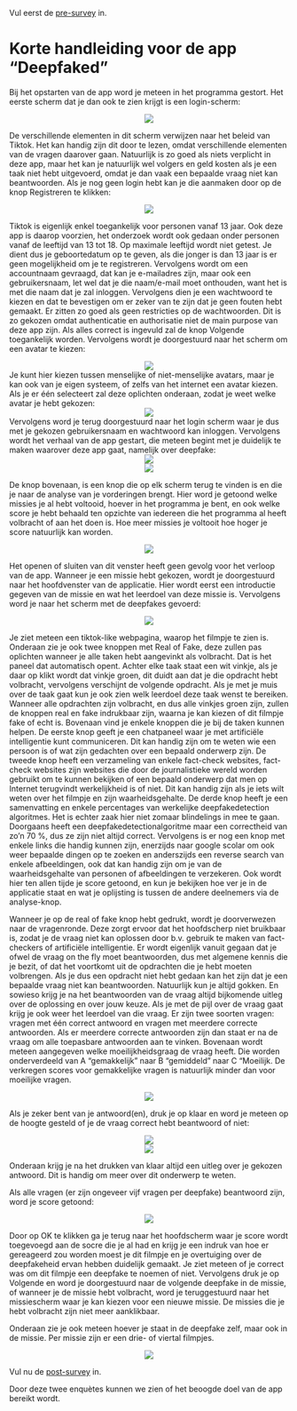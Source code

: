 Vul eerst de <a href="https://deepfaked.limesurvey.net/426559?newtest=Y&lang=nl"> pre-survey</a> in.

<h1>Korte handleiding voor de app “Deepfaked”</h1>

Bij het opstarten van de app word je meteen in het programma gestort. Het eerste scherm dat je dan ook te zien krijgt is een login-scherm:
<div style="text-align:center;">
  
<img src="https://github.com/SamuelDerous/deepfaked/blob/main/manual/login.png?raw=true" style="text-align:center;" />

</div>

De verschillende elementen in dit scherm verwijzen naar het beleid van Tiktok. Het kan handig zijn dit door te lezen, omdat verschillende elementen van de vragen daarover gaan. Natuurlijk is zo goed als niets verplicht in deze app, maar het kan je natuurlijk wel volgers en geld kosten als je een taak niet hebt uitgevoerd, omdat je dan vaak een bepaalde vraag niet kan beantwoorden.
Als je nog geen login hebt kan je die aanmaken door op de knop Registreren te klikken:
<div style="text-align:center;">
  
<img src="https://github.com/SamuelDerous/deepfaked/blob/main/manual/register.png?raw=true" style="text-align:center;" />

</div>

Tiktok is eigenlijk enkel toegankelijk voor personen vanaf 13 jaar. Ook deze app is daarop voorzien, het onderzoek wordt ook gedaan onder personen vanaf de leeftijd van 13 tot 18. Op maximale leeftijd wordt niet getest. Je dient dus je geboortedatum op te geven, als die jonger is dan 13 jaar is er geen mogelijkheid om je te registreren. Vervolgens wordt om een accountnaam gevraagd, dat kan je e-mailadres zijn, maar ook een gebruikersnaam, let wel dat je die naam/e-mail moet onthouden, want het is met die naam dat je zal inloggen. Vervolgens dien je een wachtwoord te kiezen en dat te bevestigen om er zeker van te zijn dat je geen fouten hebt gemaakt. Er zitten zo goed als geen restricties op de wachtwoorden. Dit is zo gekozen omdat authenticatie en authorisatie niet de main purpose van deze app zijn. Als alles correct is ingevuld zal de knop Volgende toegankelijk worden. Vervolgens wordt je doorgestuurd naar het scherm om een avatar te kiezen:
<div style="text-align:center;">
  
<img src="https://github.com/SamuelDerous/deepfaked/blob/main/manual/avatar.png?raw=true" style="text-align:center;" />

</div>
Je kunt hier kiezen tussen menselijke of niet-menselijke avatars, maar je kan ook van je eigen systeem, of zelfs van het internet een avatar kiezen. Als je er één selecteert zal deze oplichten onderaan, zodat je weet welke avatar je hebt gekozen:
<div style="text-align:center;">
  
<img src="https://github.com/SamuelDerous/deepfaked/blob/main/manual/avatarselected.png?raw=true" style="text-align:center;" />

</div>
Vervolgens word je terug doorgestuurd naar het login scherm waar je dus met je gekozen gebruikersnaam en wachtwoord kan inloggen.
Vervolgens wordt het verhaal van de app gestart, die meteen begint met je duidelijk te maken waarover deze app gaat, namelijk over deepfake:
<div style="text-align:center;">
  
<img src="https://github.com/SamuelDerous/deepfaked/blob/main/manual/intro.png?raw=true" style="text-align:center;" />

</div>

<div style="text-align:center;">
  
<img src="https://github.com/SamuelDerous/deepfaked/blob/main/manual/welcome.png?raw=true" style="text-align:center;" />

</div>

De knop bovenaan, is een knop die op elk scherm terug te vinden is en die je naar de analyse van je vorderingen brengt. Hier word je getoond welke missies je al hebt voltooid, hoever in het programma je bent, en ook welke score je hebt behaald ten opzichte van iedereen die het programma al heeft volbracht of aan het doen is. Hoe meer missies je voltooit hoe hoger je score natuurlijk kan worden.
<div style="text-align:center;">
  
<img src="https://github.com/SamuelDerous/deepfaked/blob/main/manual/analytics.png?raw=true" style="text-align:center;" />

</div>

Het openen of sluiten van dit venster heeft geen gevolg voor het verloop van de app.
Wanneer je een missie hebt gekozen, wordt je doorgestuurd naar het hoofdvenster van de applicatie. Hier wordt eerst een introductie gegeven van de missie en wat het leerdoel van deze missie is. Vervolgens word je naar het scherm met de deepfakes gevoerd:

<div style="text-align:center;">
  
<img src="https://github.com/SamuelDerous/deepfaked/blob/main/manual/mainscreen.png?raw=true" style="text-align:center;" />

</div>

Je ziet meteen een tiktok-like webpagina, waarop het filmpje te zien is. Onderaan zie je ook twee knoppen met Real of Fake, deze zullen pas oplichten wanneer je alle taken hebt aangevinkt als volbracht. Dat is het paneel dat automatisch opent. Achter elke taak staat een wit vinkje, als je daar op klikt wordt dat vinkje groen, dit duidt aan dat je die opdracht hebt volbracht, vervolgens verschijnt de volgende opdracht. Als je met je muis over de taak gaat kun je ook zien welk leerdoel deze taak wenst te bereiken. Wanneer alle opdrachten zijn volbracht, en dus alle vinkjes groen zijn, zullen de knoppen real en fake indrukbaar zijn, waarna je kan kiezen of dit filmpje fake of echt is.
Bovenaan vind je enkele knoppen die je bij de taken kunnen helpen. De eerste knop geeft je een chatpaneel waar je met artificiële intelligentie kunt communiceren. Dit kan handig zijn om te weten wie een persoon is of wat zijn gedachten over een bepaald onderwerp zijn. De tweede knop heeft een verzameling van enkele fact-check websites, fact-check websites zijn websites die door de journalistieke wereld worden gebruikt om te kunnen bekijken of een bepaald onderwerp dat men op Internet terugvindt werkelijkheid is of niet. Dit kan handig zijn als je iets wilt weten over het filmpje en zijn waarheidsgehalte. De derde knop heeft je een samenvatting en enkele percentages van werkelijke deepfakedetection algoritmes. Het is echter zaak hier niet zomaar blindelings in mee te gaan. Doorgaans heeft een deepfakedetectionalgoritme maar een correctheid van zo’n 70 %, dus ze zijn niet altijd correct. Vervolgens is er nog een knop met enkele links die handig kunnen zijn, enerzijds naar google scolar om ook weer bepaalde dingen op te zoeken en anderszijds een reverse search van enkele afbeeldingen, ook dat kan handig zijn om je van de waarheidsgehalte van personen of afbeeldingen te verzekeren. Ook wordt hier ten allen tijde je score getoond, en kun je bekijken hoe ver je in de applicatie staat en wat je oplijsting is tussen de andere deelnemers via de analyse-knop.



Wanneer je op de real of fake knop hebt gedrukt, wordt je doorverwezen naar de vragenronde. Deze zorgt ervoor dat het hoofdscherp niet bruikbaar is, zodat je de vraag niet kan oplossen door b.v. gebruik te maken van fact-checkers of artificiële intelligentie. Er wordt eigenlijk vanuit gegaan dat je ofwel de vraag on the fly moet beantwoorden, dus met algemene kennis die je bezit, of dat het voortkomt uit de opdrachten die je hebt moeten volbrengen. Als je dus een opdracht niet hebt gedaan kan het zijn dat je een bepaalde vraag niet kan beantwoorden. Natuurlijk kun je altijd gokken. En sowieso krijg je na het beantwoorden van de vraag altijd bijkomende uitleg over de oplossing en over jouw keuze. Als je met de pijl over de vraag gaat krijg je ook weer het leerdoel van die vraag.
Er zijn twee soorten vragen: vragen met één correct antwoord en vragen met meerdere correcte antwoorden. Als er meerdere correcte antwoorden zijn dan staat er na de vraag om alle toepasbare antwoorden aan te vinken. Bovenaan wordt meteen aangegeven welke moeilijkheidsgraag de vraag heeft. Die worden onderverdeeld van A “gemakkelijk” naar B “gemiddeld” naar C “Moeilijk. De verkregen scores voor gemakkelijke vragen is natuurlijk minder dan voor moeilijke vragen.

<div style="text-align:center;">
  
<img src="https://github.com/SamuelDerous/deepfaked/blob/main/manual/question.png?raw=true" style="text-align:center;" />

</div>

Als je zeker bent van je antwoord(en), druk je op klaar en word je meteen op de hoogte gesteld of je de vraag correct hebt beantwoord of niet:

<div style="text-align:center;">
  
<img src="https://github.com/SamuelDerous/deepfaked/blob/main/manual/questionCorrect.png?raw=true" style="text-align:center;" />

</div>
<div style="text-align:center;">
  
<img src="https://github.com/SamuelDerous/deepfaked/blob/main/manual/questionWrong.png?raw=true" style="text-align:center;" />

</div>

Onderaan krijg je na het drukken van klaar altijd een uitleg over je gekozen antwoord. Dit is handig om meer over dit onderwerp te weten.

Als alle vragen (er zijn ongeveer vijf vragen per deepfake) beantwoord zijn, word je score getoond:

<div style="text-align:center;">
  
<img src="https://github.com/SamuelDerous/deepfaked/blob/main/manual/questionsCompleted.png?raw=true" style="text-align:center;" />

</div>

Door op OK te klikken ga je terug naar het hoofdscherm waar je score wordt toegevoegd aan de socre die je al had en krijg je een indruk van hoe er gereageerd zou worden moest je dit filmpje en je overtuiging over de deepfakeheid ervan hebben duidelijk gemaakt. Je ziet meteen of je correct was om dit filmpje een deepfake te noemen of niet. Vervolgens druk je op Volgende en word je doorgestuurd naar de volgende deepfake in de missie, of wanneer je de missie hebt volbracht, word je teruggestuurd naar het missiescherm waar je kan kiezen voor een nieuwe missie. De missies die je hebt volbracht zijn niet meer aanklikbaar.

Onderaan zie je ook meteen hoever je staat in de deepfake zelf, maar ook in de missie. Per missie zijn er een drie- of viertal filmpjes.

<div style="text-align:center;">
  
<img src="https://github.com/SamuelDerous/deepfaked/blob/main/manual/nextDeepfake.png?raw=true" style="text-align:center;" />

</div>

Vul nu de <a href="https://deepfaked.limesurvey.net/731265?newtest=Y&lang=nl"> post-survey</a> in.

Door deze twee enquètes kunnen we zien of het beoogde doel van de app bereikt wordt.

